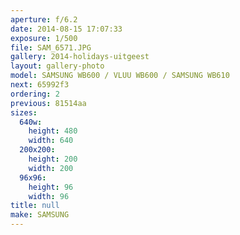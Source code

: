 ```yaml
---
aperture: f/6.2
date: 2014-08-15 17:07:33
exposure: 1/500
file: SAM_6571.JPG
gallery: 2014-holidays-uitgeest
layout: gallery-photo
model: SAMSUNG WB600 / VLUU WB600 / SAMSUNG WB610
next: 65992f3
ordering: 2
previous: 81514aa
sizes:
  640w:
    height: 480
    width: 640
  200x200:
    height: 200
    width: 200
  96x96:
    height: 96
    width: 96
title: null
make: SAMSUNG
---
```

